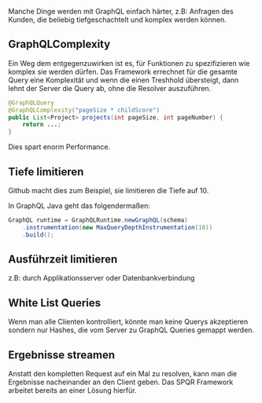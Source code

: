 Manche Dinge werden mit GraphQL einfach härter, z.B: Anfragen des Kunden, die beliebig tiefgeschachtelt und komplex werden können.

## GraphQLComplexity
Ein Weg dem entgegenzuwirken ist es, für Funktionen zu spezifizieren wie komplex sie werden dürfen. Das Framework errechnet für die gesamte Query eine Komplexität und wenn die einen Treshhold übersteigt, dann lehnt der Server die Query ab, ohne die Resolver auszuführen.

```Java
@GraphQLQuery
@GraphQLComplexity("pageSize * childScore")
public List<Project> projects(int pageSize, int pageNumber) {
	return ...;
}
```

Dies spart enorm Performance.

## Tiefe limitieren
Github macht dies zum Beispiel, sie limitieren die Tiefe auf 10.

In GraphQL Java geht das folgendermaßen:

```Java
GraphQL runtime = GraphQLRuntime.newGraphQL(schema)
	.instrumentation(new MaxQueryDepthInstrumentation(10))
	.build();
```

## Ausführzeit limitieren
z.B: durch Applikationsserver oder Datenbankverbindung

## White List Queries
Wenn man alle Clienten kontrolliert, könnte man keine Querys akzeptieren sondern nur Hashes, die vom Server zu GraphQL Queries gemappt werden.

## Ergebnisse streamen
Anstatt den kompletten Request auf ein Mal zu resolven, kann man die Ergebnisse nacheinander an den Client geben. Das SPQR Framework arbeitet bereits an einer Lösung hierfür.